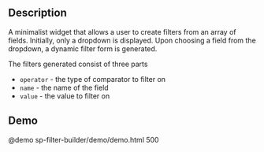 <!--
@module {can.Component} sp-filter-builder <sp-filter-builder />
@parent spectre-canjs.components
@group sp-filter-builder.types Types
-->

## Description

A minimalist widget that allows a user to create filters from an array of
fields. Initially, only a dropdown is displayed. Upon choosing a field from the
dropdown, a dynamic filter form is generated.

The filters generated consist of three parts
 - `operator` - the type of comparator to filter on
 - `name` - the name of the field
 - `value` - the value to filter on

## Demo

@demo sp-filter-builder/demo/demo.html 500
